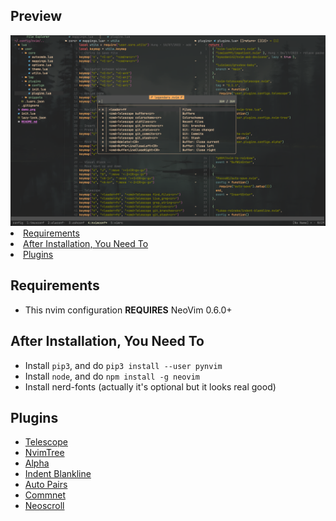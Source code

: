 ## Preview
<center><img src="./demo.png"></center

* [Requirements](#requirements)
* [After Installation, You Need To](#after-installation-you-need-to)
* [Plugins](#plugins)

## Requirements
- This nvim configuration **REQUIRES** NeoVim 0.6.0+
## After Installation, You Need To
- Install `pip3`, and do `pip3 install --user pynvim`
- Install `node`, and do `npm install -g neovim`
- Install nerd-fonts (actually it's optional but it looks real good)
## Plugins
- [Telescope](https://github.com/nvim-telescope/telescope.nvim)
- [NvimTree](https://github.com/kyazdani42/nvim-tree.lua)
- [Alpha](https://github.com/goolord/alpha-nvim)
- [Indent Blankline](https://github.com/lukas-reineke/indent-blankline.nvim)
- [Auto Pairs](https://github.com/windwp/nvim-autopairs)
- [Commnet](https://github.com/numToStr/Comment.nvim)
- [Neoscroll](https://github.com/karb94/neoscroll.nvim)

